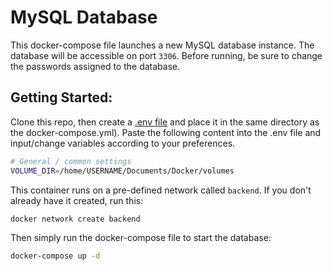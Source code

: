 # MySQL Database

This docker-compose file launches a new MySQL database instance. The database will be accessible on port `3306`. Before running, be sure to change the passwords assigned to the database.

## Getting Started:
Clone this repo, then create a [.env file](.env) and place it in the same directory as the docker-compose.yml). Paste the following content into the .env file and input/change variables according to your preferences.

```bash
# General / common settings
VOLUME_DIR=/home/USERNAME/Documents/Docker/volumes
```

This container runs on a pre-defined network called `backend`. If you don't already have it created, run this:
```bash
docker network create backend
```

Then simply run the docker-compose file to start the database:

```bash
docker-compose up -d
```